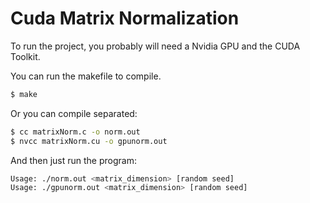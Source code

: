 # Cuda Matrix Normalization

To run the project, you probably will need a Nvidia GPU and the CUDA Toolkit.


You can run the makefile to compile.

```sh
$ make
```

Or you can compile separated:

```sh
$ cc matrixNorm.c -o norm.out
$ nvcc matrixNorm.cu -o gpunorm.out
```

And then just run the program:

```sh
Usage: ./norm.out <matrix_dimension> [random seed]
Usage: ./gpunorm.out <matrix_dimension> [random seed]
```
